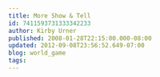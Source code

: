 ```yaml
---
title: More Show & Tell
id: 7411593731333342233
author: Kirby Urner
published: 2008-01-28T22:15:00.000-08:00
updated: 2012-09-08T23:56:52.649-07:00
blog: world_game
tags: 
---
```


